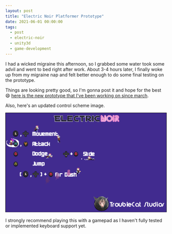 ```yaml
---
layout: post
title: "Electric Noir Platformer Prototype"
date: 2021-06-01 00:00:00
tags:
  - post
  - electric-noir
  - unity3d
  - game-development
---
```


I had a wicked migraine this afternoon, so I grabbed some water took some advil and went to bed right after work. About 3-4 hours later, I finally woke up from my migraine nap and felt better enough to do some final testing on the prototype. 

Things are looking pretty good, so I'm gonna post it and hope for the best :smile: [here is the new prototype that I've been working on since march](https://troublecat.itch.io/electric-noir). 

Also, here's an updated control scheme image. 

<img src="/electricnoir/control-scheme.png" />

I strongly recommend playing this with a gamepad as I haven't fully tested or implemented keyboard support yet.